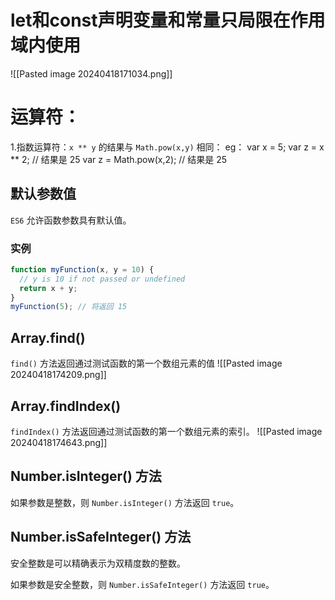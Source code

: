 # let和const声明变量和常量只局限在作用域内使用
![[Pasted image 20240418171034.png]]


# 运算符：
1.指数运算符：`x ** y` 的结果与 `Math.pow(x,y)` 相同：
eg：
var x = 5;
var z = x ** 2;          // 结果是 25
var z = Math.pow(x,2);   // 结果是 25

## 默认参数值

`ES6` 允许函数参数具有默认值。

### 实例
```js
function myFunction(x, y = 10) {
  // y is 10 if not passed or undefined
  return x + y;
}
myFunction(5); // 将返回 15
```
## Array.find()

`find()` 方法返回通过测试函数的第一个数组元素的值
![[Pasted image 20240418174209.png]]

## Array.findIndex()

`findIndex()` 方法返回通过测试函数的第一个数组元素的索引。
![[Pasted image 20240418174643.png]]
## Number.isInteger() 方法

如果参数是整数，则 `Number.isInteger()` 方法返回 `true`。
## Number.isSafeInteger() 方法

安全整数是可以精确表示为双精度数的整数。

如果参数是安全整数，则 `Number.isSafeInteger()` 方法返回 `true`。